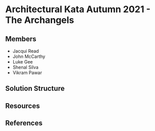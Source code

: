 # Architectural Kata Autumn 2021 - The Archangels

## Members
- Jacqui Read
- John McCarthy
- Luke Gee
- Shenal Silva
- Vikram Pawar

## Solution Structure

## Resources

## References
